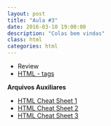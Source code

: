 ```yaml
---
layout: post
title: "Aula #3"
date: 2016-03-10 19:00:00
description: "Colas bem vindas"
class: html
categories: html
---
```


- Review
- [HTML - tags](http://pt.slideshare.net/jrmessias/html-hypertext-markup-language-3)

**Arquivos Auxiliares**
- [HTML Cheat Sheet 1](http://www.webmonkey.com/2010/02/html_cheatsheet/)
- [HTML Cheat Sheet 2](http://www.simplehtmlguide.com/cheatsheet.php)
- [HTML Cheat Sheet 3](http://web.stanford.edu/group/csp/cs21/htmlcheatsheet.pdf)